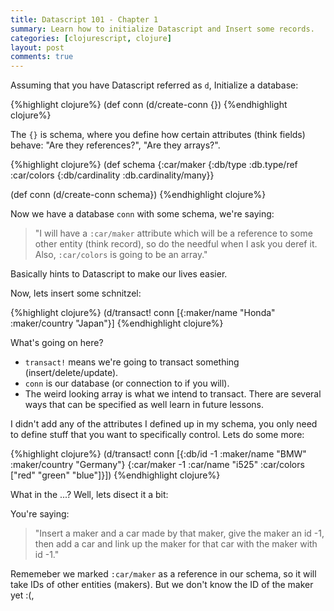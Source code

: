 ```yaml
---
title: Datascript 101 - Chapter 1
summary: Learn how to initialize Datascript and Insert some records.
categories: [clojurescript, clojure]
layout: post
comments: true
---
```


Assuming that you have Datascript referred as `d`, Initialize a database:

{%highlight clojure%}
(def conn (d/create-conn {})
{%endhighlight clojure%}

The `{}` is schema, where you define how certain attributes (think fields) behave: "Are they references?", "Are they arrays?".


{%highlight clojure%}
(def schema {:car/maker {:db/type :db.type/ref
             :car/colors {:db/cardinality :db.cardinality/many}}

(def conn (d/create-conn schema})
{%endhighlight clojure%}

Now we have a database `conn` with some schema, we're saying:

> "I will have a `:car/maker` attribute which will be a reference to some other entity (think record), so do the needful when I ask you deref it. Also, `:car/colors` is going to be an array."

Basically hints to Datascript to make our lives easier.

Now, lets insert some schnitzel:


{%highlight clojure%}
(d/transact! conn [{:maker/name "Honda"
                    :maker/country "Japan"}]
{%endhighlight clojure%}

What's going on here?

 - `transact!` means we're going to transact something (insert/delete/update).
 - `conn` is our database (or connection to if you will).
 - The weird looking array is what we intend to transact.  There are several ways that can be specified as well learn in future lessons.

I didn't add any of the attributes I defined up in my schema, you only need to define stuff that you want to specifically control.  Lets do some more:


{%highlight clojure%}
(d/transact! conn [{:db/id -1
                    :maker/name "BMW"
                    :maker/country "Germany"}
                   {:car/maker -1
                    :car/name "i525"
                    :car/colors ["red" "green" "blue"]}])
{%endhighlight clojure%}

What in the ...?  Well, lets disect it a bit:


You're saying:

> "Insert a maker and a car made by that maker, give the maker an id -1, then add a car and link up the maker for that car with the maker with id -1."


Rememeber we marked `:car/maker` as a reference in our schema, so it will take IDs of other entities (makers).  But we don't know the ID of the maker yet :(,


